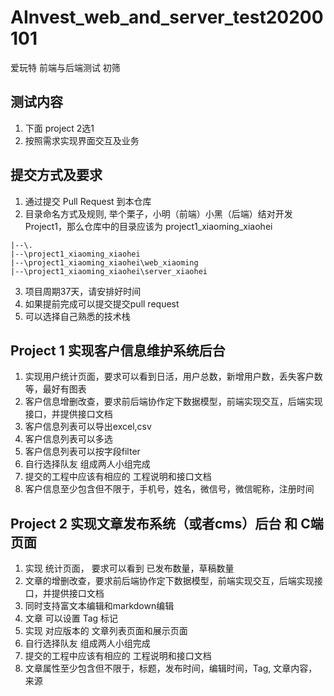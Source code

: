 # AInvest_web_and_server_test20200101
爱玩特 前端与后端测试 初筛

## 测试内容

1. 下面 project 2选1 
2. 按照需求实现界面交互及业务

## 提交方式及要求

1. 通过提交 Pull Request 到本仓库
2. 目录命名方式及规则, 举个栗子，小明（前端）小黑（后端）结对开发Project1，那么仓库中的目录应该为 project1_xiaoming_xiaohei
  ```
  |--\.
  |--\project1_xiaoming_xiaohei
  |--\project1_xiaoming_xiaohei\web_xiaoming
  |--\project1_xiaoming_xiaohei\server_xiaohei
  ```
3. 项目周期37天，请安排好时间
4. 如果提前完成可以提交提交pull request
5. 可以选择自己熟悉的技术栈



## Project 1 实现客户信息维护系统后台

1. 实现用户统计页面，要求可以看到日活，用户总数，新增用户数，丢失客户数等，最好有图表
2. 客户信息增删改查，要求前后端协作定下数据模型，前端实现交互，后端实现接口，并提供接口文档
3. 客户信息列表可以导出excel,csv 
4. 客户信息列表可以多选
5. 客户信息列表可以按字段filter
6. 自行选择队友 组成两人小组完成
7. 提交的工程中应该有相应的 工程说明和接口文档
8. 客户信息至少包含但不限于，手机号，姓名，微信号，微信昵称，注册时间

## Project 2 实现文章发布系统（或者cms）后台 和 C端页面

1. 实现 统计页面， 要求可以看到 已发布数量，草稿数量
2. 文章的增删改查，要求前后端协作定下数据模型，前端实现交互，后端实现接口，并提供接口文档
3. 同时支持富文本编辑和markdown编辑
4. 文章 可以设置 Tag 标记
5. 实现 对应版本的 文章列表页面和展示页面
6. 自行选择队友 组成两人小组完成
7. 提交的工程中应该有相应的 工程说明和接口文档
8. 文章属性至少包含但不限于，标题，发布时间，编辑时间，Tag, 文章内容，来源

